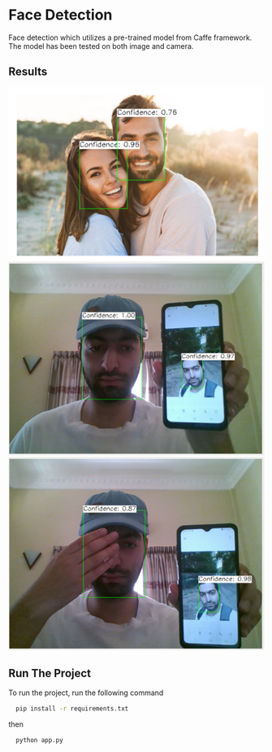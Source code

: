 
# Face Detection
Face detection which utilizes a pre-trained model from Caffe framework. The model has been tested on both image and camera.

## Results

![Alt Text](results/result.png)
![Alt Text](results/result2.png)
![Alt Text](results/result3.png)

## Run The Project

To run the project, run the following command

```bash
  pip install -r requirements.txt
```
then
```bash
  python app.py
```



